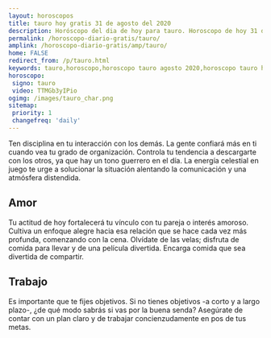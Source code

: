 ```yaml
---
layout: horoscopos
title: tauro hoy gratis 31 de agosto del 2020 
description: Horóscopo del dia de hoy para tauro. Horoscopo de hoy 31 de agosto del 2020. Las predicciones de amor, trabajo, vida personal gratis.
permalink: /horoscopo-diario-gratis/tauro/
amplink: /horoscopo-diario-gratis/amp/tauro/
home: FALSE
redirect_from: /p/tauro.html
keywords: tauro,horoscopo,horoscopo tauro agosto 2020,horoscopo tauro hoy,tarot tauro agosto 2020,horoscopo tauro,tarot tauro hoy,horoscopo de hoy,horoscopo diario,tarot del amor,horoscopo de hoy tauro,horoscopo diario del tarot, Horoscopo de hoy tauro 31 de agosto del 2020,horóscopo del día,signos zodiacales 2020, el horoscopo de hoy
horoscopo:
 signo: tauro
 video: TTMGb3yIPio 
ogimg: /images/tauro_char.png
sitemap:
 priority: 1
 changefreq: 'daily'
---
```



Ten disciplina en tu interacción con los demás. La gente confiará más en ti cuando vea tu grado de organización. Controla tu tendencia a descargarte con los otros, ya que hay un tono guerrero en el día. La energía celestial en juego te urge a solucionar la situación alentando la comunicación y una atmósfera distendida.

## Amor

Tu actitud de hoy fortalecerá tu vínculo con tu pareja o interés amoroso. Cultiva un enfoque alegre hacia esa relación que se hace cada vez más profunda, comenzando con la cena. Olvídate de las velas; disfruta de comida para llevar y de una película divertida. Encarga comida que sea divertida de compartir.

## Trabajo

Es importante que te fijes objetivos. Si no tienes objetivos -a corto y a largo plazo-, ¿de qué modo sabrás si vas por la buena senda? Asegúrate de contar con un plan claro y de trabajar concienzudamente en pos de tus metas.